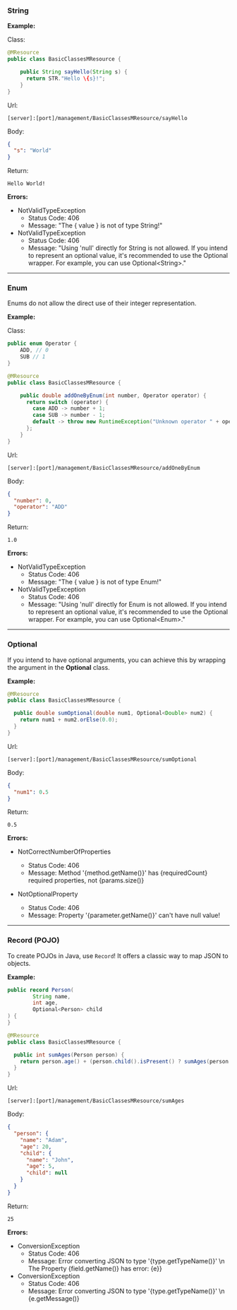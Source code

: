 ### String

**Example:**

Class:
```java
@MResource
public class BasicClassesMResource {

    public String sayHello(String s) {
      return STR."Hello \{s}!";
    }
}
```

Url:
```
[server]:[port]/management/BasicClassesMResource/sayHello
```

Body:
```json 
{
  "s": "World"
}
```

Return:
```
Hello World!
```

**Errors:**

* NotValidTypeException
  * Status Code: 406
  * Message: "The \{ value } is not of type String!"
* NotValidTypeException
  * Status Code: 406
  * Message: "Using 'null' directly for String is not allowed.
    If you intend to represent an optional value, it's recommended to use the Optional wrapper.
    For example, you can use Optional\<String>."
----------------------------------

### Enum
Enums do not allow the direct use of their integer representation.

**Example:**

Class:
```java
public enum Operator {
    ADD, // 0
    SUB // 1
}

@MResource
public class BasicClassesMResource {

    public double addOneByEnum(int number, Operator operator) {
      return switch (operator) {
        case ADD -> number + 1;
        case SUB -> number - 1;
        default -> throw new RuntimeException("Unknown operator " + operator);
      };
    }
}
```

Url:
```
[server]:[port]/management/BasicClassesMResource/addOneByEnum
```

Body:
```json 
{
  "number": 0,
  "operator": "ADD"
}
```

Return:
```
1.0
```

**Errors:**

* NotValidTypeException
  * Status Code: 406
  * Message: "The \{ value } is not of type Enum!"
* NotValidTypeException
  * Status Code: 406
  * Message: "Using 'null' directly for Enum is not allowed.
    If you intend to represent an optional value, it's recommended to use the Optional wrapper.
    For example, you can use Optional\<Enum>."
----------------------------------

### Optional
If you intend to have optional arguments, you can achieve this by wrapping the argument in the **Optional** class.

**Example:**
```java
@MResource
public class BasicClassesMResource {

  public double sumOptional(double num1, Optional<Double> num2) {
    return num1 + num2.orElse(0.0);
  }
}
```

Url:
```
[server]:[port]/management/BasicClassesMResource/sumOptional
```

Body:
```json 
{
  "num1": 0.5
}
```

Return:
```
0.5
```

**Errors:**
* NotCorrectNumberOfProperties
    * Status Code: 406
    * Message: Method '\{method.getName()}' has \{requiredCount} required properties, not \{params.size()}

* NotOptionalProperty
    * Status Code: 406
    * Message: Property '\{parameter.getName()}' can't have null value!
----------------------------------

### Record (POJO)
To create POJOs in Java, use ```Record```! It offers a classic way to map JSON to objects.

**Example:**
```java
public record Person(
        String name,
        int age,
        Optional<Person> child
) {
}

@MResource
public class BasicClassesMResource {

  public int sumAges(Person person) {
    return person.age() + (person.child().isPresent() ? sumAges(person.child().get()) : 0);
  }
}
```

Url:
```
[server]:[port]/management/BasicClassesMResource/sumAges
```

Body:
```json 
{
  "person": {
    "name": "Adam",
    "age": 20,
    "child": {
      "name": "John",
      "age": 5,
      "child": null
    }
  }
}
```

Return:
```
25
```

**Errors:**
* ConversionException
  * Status Code: 406
  * Message: Error converting JSON to type '\{type.getTypeName()}' \n The Property \{field.getName()} has error: \{e}}
* ConversionException
    * Status Code: 406
    * Message: Error converting JSON to type '\{type.getTypeName()}' \n \{e.getMessage()}